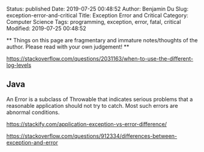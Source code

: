 Status: published
Date: 2019-07-25 00:48:52
Author: Benjamin Du
Slug: exception-error-and-critical
Title: Exception Error and Critical
Category: Computer Science
Tags: programming, exception, error, fatal, critical
Modified: 2019-07-25 00:48:52

**
Things on this page are fragmentary and immature notes/thoughts of the author.
Please read with your own judgement!
**

https://stackoverflow.com/questions/2031163/when-to-use-the-different-log-levels

## Java

An Error is a subclass of Throwable that indicates serious problems that a reasonable application should not try to catch. Most such errors are abnormal conditions.

https://stackify.com/application-exception-vs-error-difference/

https://stackoverflow.com/questions/912334/differences-between-exception-and-error
